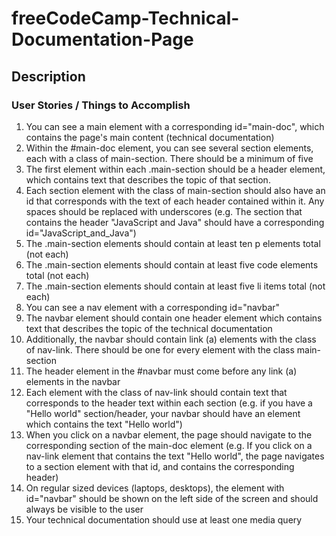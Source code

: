 # freeCodeCamp-Technical-Documentation-Page

## Description


### User Stories / Things to Accomplish

   1. You can see a main element with a corresponding id="main-doc", which contains the page's main content (technical documentation)
   2. Within the #main-doc element, you can see several section elements, each with a class of main-section. There should be a minimum of five
   3. The first element within each .main-section should be a header element, which contains text that describes the topic of that section.
   4. Each section element with the class of main-section should also have an id that corresponds with the text of each header contained within it. Any spaces should be replaced with underscores (e.g. The section that contains the header "JavaScript and Java" should have a corresponding id="JavaScript_and_Java")
   5. The .main-section elements should contain at least ten p elements total (not each)
   6. The .main-section elements should contain at least five code elements total (not each)
   7. The .main-section elements should contain at least five li items total (not each)
   8. You can see a nav element with a corresponding id="navbar"
   9. The navbar element should contain one header element which contains text that describes the topic of the technical documentation
   10. Additionally, the navbar should contain link (a) elements with the class of nav-link. There should be one for every element with the class main-section
   11. The header element in the #navbar must come before any link (a) elements in the navbar
   12. Each element with the class of nav-link should contain text that corresponds to the header text within each section (e.g. if you have a "Hello world" section/header, your navbar should have an element which contains the text "Hello world")
   13. When you click on a navbar element, the page should navigate to the corresponding section of the main-doc element (e.g. If you click on a nav-link element that contains the text "Hello world", the page navigates to a section element with that id, and contains the corresponding header)
   14. On regular sized devices (laptops, desktops), the element with id="navbar" should be shown on the left side of the screen and should always be visible to the user
   15. Your technical documentation should use at least one media query

